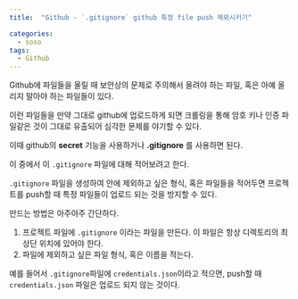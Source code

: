 ```yaml
---
title:  "Github - `.gitignore` github 특정 file push 제외시키기"

categories:
  - soso
tags:
  - Github
---
```


Github에 파일들을 올릴 때 보안상의 문제로 주의해서 올려야 하는 파일, 혹은 아예 올리지 말아야 하는 파일들이 있다.

이런 파일들을 만약 그대로 github에 업로드하게 되면 크롤링을 통해 암호 키나 인증 파일같은 것이 그대로 유출되어 심각한 문제를 야기할 수 있다.

이때 github의 **secret** 기능을 사용하거나 **.gitignore** 를 사용하면 된다.

이 중에서 이 `.gitignore` 파일에 대해 적어보려고 한다.

`.gitignore` 파일을 생성하여 안에 제외하고 싶은 형식, 혹은 파일들을 적어두면 프로젝트를 push할 때 특정 파일들이 업로드 되는 것을 방지할 수 있다.

만드는 방법은 아주아주 간단하다.

1. 프로젝트 파일에 `.gitignore` 이라는 파일을 만든다. 이 파일은 항상 디렉토리의 최상단 위치에 있어야 한다.
2. 파일에 제외하고 싶은 파일 형식, 혹은 이름을 적는다.

예를 들어서 `.gitignore`파일에 `credentials.json`이라고 적으면, push할 때 `credentials.json` 파일은 업로드 되지 않는 것이다.
